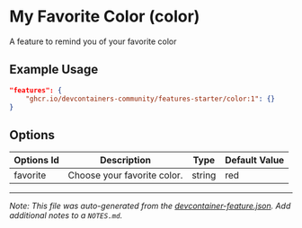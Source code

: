 
# My Favorite Color (color)

A feature to remind you of your favorite color

## Example Usage

```json
"features": {
    "ghcr.io/devcontainers-community/features-starter/color:1": {}
}
```

## Options

| Options Id | Description | Type | Default Value |
|-----|-----|-----|-----|
| favorite | Choose your favorite color. | string | red |



---

_Note: This file was auto-generated from the [devcontainer-feature.json](https://github.com/devcontainers-community/features-starter/blob/main/src/color/devcontainer-feature.json).  Add additional notes to a `NOTES.md`._
